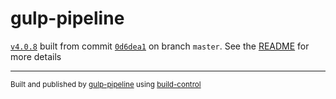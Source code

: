# gulp-pipeline

[`v4.0.8`](../../releases/tag/v4.0.8) built from commit [`0d6dea1`](../../commit/0d6dea12b35b7a67708b82cd3e2d70ac2a774fb1) on branch `master`. See the [README](../..) for more details

---
<sup>Built and published by [gulp-pipeline](https://github.com/alienfast/gulp-pipeline) using [build-control](https://github.com/alienfast/build-control)</sup>
